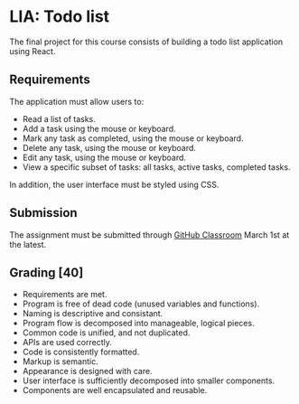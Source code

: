 # LIA: Todo list

The final project for this course consists of building a todo list
application using React.

## Requirements

The application must allow users to:

-   Read a list of tasks.
-   Add a task using the mouse or keyboard.
-   Mark any task as completed, using the mouse or keyboard.
-   Delete any task, using the mouse or keyboard.
-   Edit any task, using the mouse or keyboard.
-   View a specific subset of tasks: all tasks, active tasks, completed
    tasks.

In addition, the user interface must be styled using CSS.

## Submission

The assignment must be submitted through [GitHub Classroom][] March 1st at
the latest.

[GitHub Classroom]: https://classroom.github.com/a/BOAVU0mw

## Grading [40]

-   Requirements are met.
-   Program is free of dead code (unused variables and functions).
-   Naming is descriptive and consistant.
-   Program flow is decomposed into manageable, logical pieces.
-   Common code is unified, and not duplicated.
-   APIs are used correctly.
-   Code is consistently formatted.
-   Markup is semantic.
-   Appearance is designed with care.
-   User interface is sufficiently decomposed into smaller components.
-   Components are well encapsulated and reusable.
